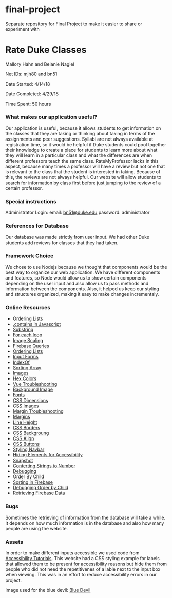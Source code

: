 # final-project
Separate repository for Final Project to make it easier to share or experiment with

# Rate Duke Classes
Mallory Hahn and Belanie Nagiel

Net IDs: mjh80 and bn51

Date Started: 4/14/18

Date Completed: 4/29/18

Time Spent: 50 hours

### What makes our application useful?

Our application is useful, because it allows students to get information on the classes that they are taking or thinking about taking in terms of the assignments and peer suggestions. Syllabi are not always available at registration time, so it would be helpful if Duke students could pool together their knowledge to create a place for students to learn more about what they will learn in a particular class and what the differences are when different professors teach the same class. RateMyProfessor lacks in this aspect, because many times a professor will have a review but not one that is relevant to the class that the student is interested in taking. Because of this, the reviews are not always helpful. Our website will allow students to search for information by class first before just jumping to the review of a certain professor.

### Special instructions

Administrator Login:
email: bn51@duke.edu
password: administrator

### References for Database

Our database was made strictly from user input. We had other Duke students add reviews for classes that they had taken.

### Framework Choice

We chose to use Nodejs because we thought that components would be the best way to organize our web application. We have different components and features, so Node would allow us to show certain components depending on the user input and also allow us to pass methods and information between the components. Also, it helped us keep our styling and structures organized, making it easy to make changes incrementaly.

### Online Resources
* [Ordering Lists](https://stackoverflow.com/questions/43579035/using-vuefire-how-do-i-order-my-list-by-date-in-descending-order-newest-to-old)
* [.contains in Javascript](https://stackoverflow.com/questions/1789945/how-to-check-whether-a-string-contains-a-substring-in-javascript)
* [Substring](https://www.w3schools.com/jsref/jsref_substring.asp)
* [For each loop](https://www.w3schools.com/js/js_loop_for.asp)
* [Image Scaling](https://stackoverflow.com/questions/1347675/html-img-scaling)
* [Firebase Queries](https://www.tutorialspoint.com/firebase/firebase_queries.htm)
* [Ordering Lists](https://stackoverflow.com/questions/43579035/using-vuefire-how-do-i-order-my-list-by-date-in-descending-order-newest-to-old)
* [Input Forms](https://vuejs.org/v2/guide/forms.html)
* [IndexOf](https://www.w3schools.com/jsref/jsref_indexof.asp)
* [Sorting Array](https://stackoverflow.com/questions/42883835/sort-an-array-in-vue-js)
* [Images](https://www.w3schools.com/html/html_images.asp)
* [Hex Colors](https://www.w3schools.com/colors/colors_picker.asp)
* [Vue Troubleshooting](https://github.com/caiobiodere/cordova-template-framework7-vue-webpack/issues/7)
* [Background Image](https://www.w3schools.com/cssref/pr_background-image.asp)
* [Fonts](https://www.w3schools.com/cssref/css_websafe_fonts.asp)
* [CSS Dimensions](https://www.w3schools.com/css/css_dimension.asp)
* [CSS Images](https://community.nodebb.org/topic/1636/can-t-find-css-images/5)
* [Margin Troubleshooting](https://stackoverflow.com/questions/9519841/why-does-this-css-margin-top-style-not-work)
* [Margins](https://stackoverflow.com/questions/13675165/adding-space-to-the-top-and-bottom-of-a-div)
* [Line Height](https://www.w3schools.com/cssref/pr_dim_line-height.asp)
* [CSS Borders](https://www.w3schools.com/css/css_border.asp)
* [CSS Backgroung](https://www.w3schools.com/cssref/css3_pr_background-size.asp)
* [CSS Align](https://www.w3schools.com/css/css_align.asp)
* [CSS Buttons](https://www.w3schools.com/css/css3_buttons.asp)
* [Styling Navbar](https://www.w3schools.com/css/css_navbar.asp)
* [Hiding Elements for Accessibility](https://www.w3.org/WAI/tutorials/forms/labels/#note-on-hiding-elements)
* [Snapshot](https://firebase.google.com/docs/reference/js/firebase.database.DataSnapshot)
* [Conterting Strings to Number](http://www.javascripter.net/faq/convert2.htm)
* [Debugging](https://github.com/vuetifyjs/vuetify/issues/14)
* [Order By Child](https://github.com/fullstackreact/react-native-firestack/issues/82)
* [Sorting in Firebase](https://www.youtube.com/watch?v=7-YsiFe0R3A)
* [Debugging Order by Child](https://stackoverflow.com/questions/33893866/orderbychild-not-working-in-firebase)
* [Retrieving Firebase Data](https://firebase.google.com/docs/database/admin/retrieve-data#section-ordered-data)

### Bugs

Sometimes the retrieving of information from the database will take a while. It depends on how much information is in the database and also how many people are using the website.

### Assets

In order to make different inputs accessible we used code from [Accessibility Tutorials](https://www.w3.org/WAI/tutorials/forms/labels/#note-on-hiding-elements). This website had a CSS styling example for labels that allowed them to be present for accessibility reasons but hide them from people who did not need the repetitivenes of a lable next to the input box when viewing. This was in an effort to reduce accessibility errors in our project.

Image used for the blue devil: [Blue Devil](https://img.etsystatic.com/il/b4b112/804784173/il_570xN.804784173_7kpm.jpg?version=0)
